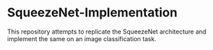 # SqueezeNet-Implementation
This repository attempts to replicate the SqueezeNet architecture and implement the same on an image classification task.
